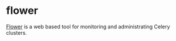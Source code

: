 flower
======

[Flower][1] is a web based tool for monitoring and administrating Celery clusters.

[1]: https://flower.readthedocs.io/en/latest/
